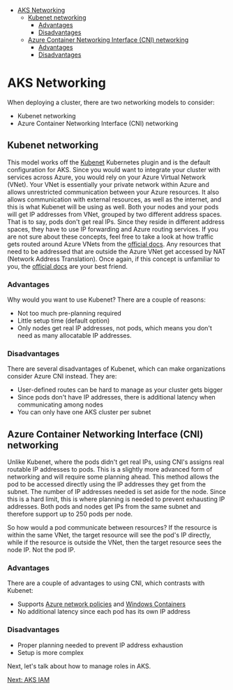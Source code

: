 - [AKS Networking](#aks-networking)
  - [Kubenet networking](#kubenet-networking)
    - [Advantages](#advantages)
    - [Disadvantages](#disadvantages)
  - [Azure Container Networking Interface (CNI) networking](#azure-container-networking-interface-cni-networking)
    - [Advantages](#advantages-1)
    - [Disadvantages](#disadvantages-1)


# AKS Networking

When deploying a cluster, there are two networking models to consider:

- Kubenet networking
- Azure Container Networking Interface (CNI) networking

## Kubenet networking

This model works off the [Kubenet](https://kubernetes.io/docs/concepts/extend-kubernetes/compute-storage-net/network-plugins/#kubenet) Kubernetes plugin and is the default configuration for AKS. Since you would want to integrate your cluster with services across Azure, you would rely on your Azure Virtual Network (VNet). Your VNet is essentially your private network within Azure and allows unrestricted communication between your Azure resources. It also allows communication with external resources, as well as the internet, and this is what Kubenet will be using as well. Both your nodes and your pods will get IP addresses from VNet, grouped by two different address spaces. That is to say, pods don't get real IPs. Since they reside in different address spaces, they have to use IP forwarding and Azure routing services. If you are not sure about these concepts, feel free to take a look at how traffic gets routed around Azure VNets from the [official docs](https://docs.microsoft.com/en-us/azure/virtual-network/virtual-networks-udr-overview). Any resources that need to be addressed that are outside the Azure VNet get accessed by NAT (Network Address Translation). Once again, if this concept is unfamiliar to you, the [official docs](https://docs.microsoft.com/en-us/azure/virtual-network/nat-gateway/nat-overview) are your best friend.

### Advantages

Why would you want to use Kubenet? There are a couple of reasons:

- Not too much pre-planning required
- Little setup time (default option)
- Only nodes get real IP addresses, not pods, which means you don't need as many allocatable IP addresses.

### Disadvantages

There are several disadvantages of Kubenet, which can make organizations consider Azure CNI instead. They are:

- User-defined routes can be hard to manage as your cluster gets bigger
- Since pods don't have IP addresses, there is additional latency when communicating among nodes
- You can only have one AKS cluster per subnet

## Azure Container Networking Interface (CNI) networking

Unlike Kubenet, where the pods didn't get real IPs, using CNI's assigns real routable IP addresses to pods. This is a slightly more advanced form of networking and will require some planning ahead. This method allows the pod to be accessed directly using the IP addresses they get from the subnet. The number of IP addresses needed is set aside for the node. Since this is a hard limit, this is where planning is needed to prevent exhausting IP addresses. Both pods and nodes get IPs from the same subnet and therefore support up to 250 pods per node.

So how would a pod communicate between resources? If the resource is within the same VNet, the target resource will see the pod's IP directly, while if the resource is outside the VNet, then the target resource sees the node IP. Not the pod IP.

### Advantages

There are a couple of advantages to using CNI, which contrasts with Kubenet:

- Supports [Azure network policies](https://docs.microsoft.com/en-us/azure/virtual-network/policy-reference) and [Windows Containers](https://docs.microsoft.com/en-us/virtualization/windowscontainers/about/)
- No additional latency since each pod has its own IP address

### Disadvantages

- Proper planning needed to prevent IP address exhaustion
- Setup is more complex

Next, let's talk about how to manage roles in AKS.

[Next: AKS IAM](./aks-iam.md)